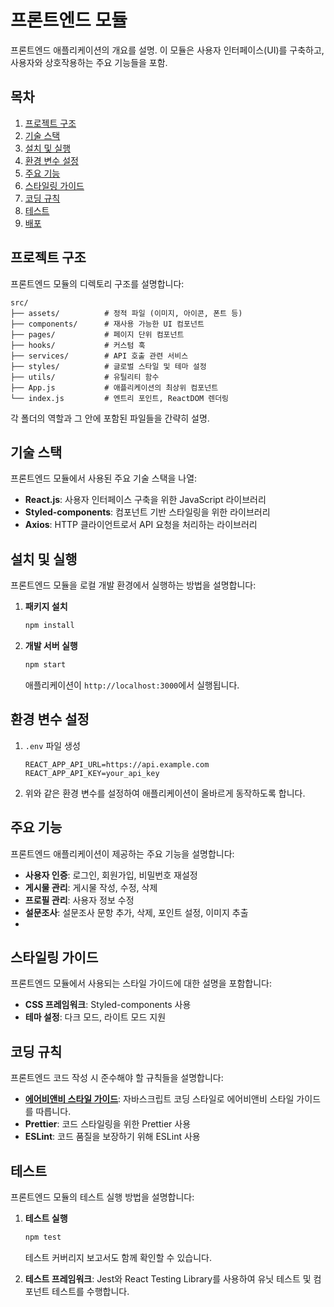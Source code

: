 # 프론트엔드 모듈

프론트엔드 애플리케이션의 개요를 설명. 이 모듈은 사용자 인터페이스(UI)를 구축하고, 사용자와 상호작용하는 주요 기능들을 포함.

## 목차

1. [프로젝트 구조](#프로젝트-구조)
2. [기술 스택](#기술-스택)
3. [설치 및 실행](#설치-및-실행)
4. [환경 변수 설정](#환경-변수-설정)
5. [주요 기능](#주요-기능)
6. [스타일링 가이드](#스타일링-가이드)
7. [코딩 규칙](#코딩-규칙)
8. [테스트](#테스트)
9. [배포](#배포)

## 프로젝트 구조

프론트엔드 모듈의 디렉토리 구조를 설명합니다:

```plaintext
src/
├── assets/          # 정적 파일 (이미지, 아이콘, 폰트 등)
├── components/      # 재사용 가능한 UI 컴포넌트
├── pages/           # 페이지 단위 컴포넌트
├── hooks/           # 커스텀 훅
├── services/        # API 호출 관련 서비스
├── styles/          # 글로벌 스타일 및 테마 설정
├── utils/           # 유틸리티 함수
├── App.js           # 애플리케이션의 최상위 컴포넌트
└── index.js         # 엔트리 포인트, ReactDOM 렌더링
```

각 폴더의 역할과 그 안에 포함된 파일들을 간략히 설명.

## 기술 스택

프론트엔드 모듈에서 사용된 주요 기술 스택을 나열:

- **React.js**: 사용자 인터페이스 구축을 위한 JavaScript 라이브러리
- **Styled-components**: 컴포넌트 기반 스타일링을 위한 라이브러리
- **Axios**: HTTP 클라이언트로서 API 요청을 처리하는 라이브러리

## 설치 및 실행

프론트엔드 모듈을 로컬 개발 환경에서 실행하는 방법을 설명합니다:

1. **패키지 설치**
   ```bash
   npm install
   ```
2. **개발 서버 실행**
   ```bash
   npm start
   ```
   애플리케이션이 `http://localhost:3000`에서 실행됩니다.

## 환경 변수 설정

1. `.env` 파일 생성

   ```
   REACT_APP_API_URL=https://api.example.com
   REACT_APP_API_KEY=your_api_key
   ```

2. 위와 같은 환경 변수를 설정하여 애플리케이션이 올바르게 동작하도록 합니다.

## 주요 기능

프론트엔드 애플리케이션이 제공하는 주요 기능을 설명합니다:

- **사용자 인증**: 로그인, 회원가입, 비밀번호 재설정
- **게시물 관리**: 게시물 작성, 수정, 삭제
- **프로필 관리**: 사용자 정보 수정
- **설문조사**: 설문조사 문항 추가, 삭제, 포인트 설정, 이미지 추출
-

## 스타일링 가이드

프론트엔드 모듈에서 사용되는 스타일 가이드에 대한 설명을 포함합니다:

- **CSS 프레임워크**: Styled-components 사용
- **테마 설정**: 다크 모드, 라이트 모드 지원

## 코딩 규칙

프론트엔드 코드 작성 시 준수해야 할 규칙들을 설명합니다:

- [**에어비앤비 스타일 가이드**](https://github.com/tipjs/javascript-style-guide): 자바스크립트 코딩 스타일로 에어비앤비 스타일 가이드를 따릅니다.
- **Prettier**: 코드 스타일링을 위한 Prettier 사용
- **ESLint**: 코드 품질을 보장하기 위해 ESLint 사용

## 테스트

프론트엔드 모듈의 테스트 실행 방법을 설명합니다:

1. **테스트 실행**

   ```bash
   npm test
   ```

   테스트 커버리지 보고서도 함께 확인할 수 있습니다.

2. **테스트 프레임워크**: Jest와 React Testing Library를 사용하여 유닛 테스트 및 컴포넌트 테스트를 수행합니다.
